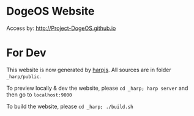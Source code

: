 DogeOS Website
========================

Access by: <http://Project-DogeOS.github.io>

For Dev
========================

This website is now generated by [harpjs](http://harpjs.com/). All sources are in folder `_harp/public`.

To preview locally & dev the website, please `cd _harp; harp server` and then go to `localhost:9000`

To build the website, please `cd _harp; ./build.sh`
